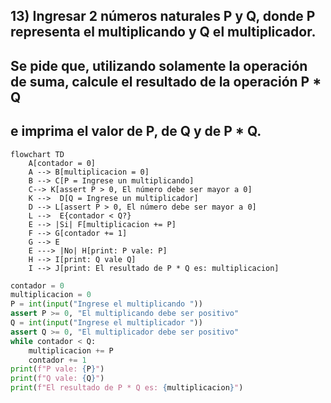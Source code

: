 ## 13) Ingresar 2 números naturales P y Q, donde P representa el multiplicando y Q el multiplicador.
## Se pide que, utilizando solamente la operación de suma, calcule el resultado de la operación P * Q
## e imprima el valor de P, de Q y de P * Q.
```mermaid
flowchart TD
	A[contador = 0]
    A --> B[multiplicacion = 0]
    B --> C[P = Ingrese un multiplicando]
    C--> K[assert P > 0, El número debe ser mayor a 0]
    K -->  D[Q = Ingrese un multiplicador]
    D --> L[assert P > 0, El número debe ser mayor a 0]
    L -->  E{contador < Q?}
    E --> |Si| F[multiplicacion += P]
    F --> G[contador += 1]
    G --> E
    E ---> |No| H[print: P vale: P]
    H --> I[print: Q vale Q]
    I --> J[print: El resultado de P * Q es: multiplicacion]
```

```python
contador = 0
multiplicacion = 0
P = int(input("Ingrese el multiplicando "))
assert P >= 0, "El multiplicando debe ser positivo"
Q = int(input("Ingrese el multiplicador "))
assert Q >= 0, "El multiplicador debe ser positivo"
while contador < Q:
    multiplicacion += P
    contador += 1
print(f"P vale: {P}")
print(f"Q vale: {Q}")
print(f"El resultado de P * Q es: {multiplicacion}")
```